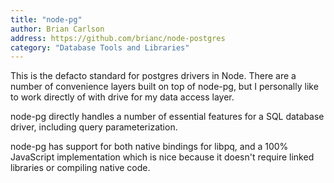 ```yaml
---
title: "node-pg"
author: Brian Carlson
address: https://github.com/brianc/node-postgres
category: "Database Tools and Libraries"
---
```

This is the defacto standard for postgres drivers in Node. There are a number
of convenience layers built on top of node-pg, but I personally like to work
directly of with drive for my data access layer.

node-pg directly handles a number of essential features for a SQL database
driver, including query parameterization.

node-pg has support for both native bindings for libpq, and a 100% JavaScript
implementation which is nice because it doesn't require linked libraries or
compiling native code.
